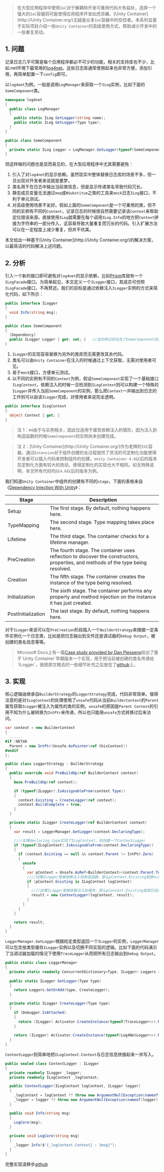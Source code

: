 > 在大型应用程序中使用`IoC`对于解耦和开发可重用代码大有益处，选择一个强大的`IoC`容器则可能使得应用程序开发如虎添翼。[Unity Container](http://Unity Container.org/)无疑是众多`IoC`容器中的佼佼者。本系列旨基于实际项目介绍一些`Unity Container`的高级使用方式，帮助减少开发中的一些重复劳动。


## 1. 问题

记录日志几乎可算是每个应用程序都必不可少的功能，相关的支持库也不少，比如.net环境下最常用的[log4net](https://logging.apache.org/log4net/)。这些日志库通常使用起来也非常方便，添加引用，再简单配置一下`config`即可。

以`log4net`为例，一般是调用`LogManager`来获取一个`ILog`实例，比如下面的`SomeComponent`类。


```c#
namespace log4net
{
  public class LogManager
  {
    public static ILog GetLogger(string name);
    public static ILog GetLogger(Type type);
  }
}

public class SomeComponent
{
  private static ILog Logger = LogManager.GetLogger(typeof(SomeComponent));
}
```

但这样做的问题也是显而易见的，在大型应用程序中尤其需要避免：

1. 引入了对`log4net`的显示依赖。虽然现实中整体替换日志库的场景不多，但一旦出现对开发者来说就是噩梦。
2. 类名用于在日志中输出当前类信息，但是显示传递类名导致代码冗长。
3. 静态成员变量无法通过`moq`或`NSubstitue`之类的工具来`mock`日志`ILog`接口，不利于单元测试。
4. 对高级使用场景不友好。假如上面的`SomeComponent`是一个可重用的类，但不同的实例有不同的`Context`，记录日志的时候很自然需要记录该`Context`来帮助定位错误来源。直接使用`ILog`就需要在每个调用`ILog.Info`的地方把`Context`拼接为字符串的一部分传入，这容易导致大量重复而冗长的代码。引入扩展方法可以在一定程度上减少重复，但并不优美。

本文给出一种基于[Unity Container](http://Unity Container.org/)的解决方案，以最简洁的代码解决上述问题。

## 2. 分析

引入一个新的接口即可避免对`log4net`的显示依赖，比如[Prism](https://dotnetfoundation.org/projects/prism)库就有一个`ILogFacade`接口。为简单起见，本文定义一个`ILogger`接口，其成员可仿照`ILogFacade`接口，不再赘述。我们的目标是通过依赖注入`ILogger`实例的方式来简化代码，如下所示：

```c#
public interface ILogger
{
  void Info(string msg);
}

public class SomeComponent
{
  [Dependency]
  public ILogger Logger { get; set; }   //该实例已经包含了SomeComponent的类，甚至实例信息
}
```

1. `ILogger`的实现容易替换为另外的类库而无需更改其余代码。
2. 类名可以由`Unity Container`在注入的时候通过上下文获取，无需对使用者可见。
3. 易于`mock`接口，方便单元测试。
4. 以不同的实例有不同的`Context`为例，假设`SomeComponent`实现了一个基础接口`ILogContext`，依赖注入的时候一旦检测到`ILogContext`则可以构建一个特殊的`ILogger`并传入当前`SomeComponent`的实例，那么把`Context`一并输出到日志的工作则可以由该`ILogger`完成，对使用者来说完全透明。


```c#
public interface ILogContext
{
  object Context { get; }
}
```

> 注 1：`#4`由于与实例相关，因此仅适用于属性依赖注入的情形，因为注入到构造函数的时候`SomeComponent`的实例尚未创建完成。

> 注 2：[Unity Container](http://Unity Container.org/)作为老牌的`IOC`容器，通过`Extension`对于组件创建的全过程提供了灵活的可定制化功能使得开发者可以插入代码来控制组件的创建。`Unity Container 4.0`以后的版本在定制化方面有较大的改动，使得定制化的实现也大不相同。如无特殊说明，本文所有代码均以`4.0`以后的版本为例。

我们知道`Unity Container`中组件的创建有不同的`stage`，下面的表格来自《[Dependency Injection With Unity](https://download.microsoft.com/download/4/d/b/4dbc771d-9e24-4211-adc5-65812115e52d/dependencyinjectionwithunity.pdf)》：

| Stage                          | Description|
| --------                      | -----  |
| Setup|The first stage. By default, nothing happens here.|
| TypeMapping|The second stage. Type mapping takes place here.|
| Lifetime|The third stage. The container checks for a lifetime manager.|
| PreCreation|The fourth stage. The container uses reflection to discover the constructors, properties, and methods of the type being resolved.|
| Creation|The fifth stage. The container creates the instance of the type being resolved.|
| Initialization|The sixth stage. The container performs any property and method injection on the instance it has just created.|
| PostInitialization|The last stage. By default, nothing happens here.|

对于`ILogger`来说可以在`PreCreation`阶段插入一个`BuilderStrategy`来根据一定条件实例化一个日志类，比如是把日志输出到文件还是调试器的`Debug Output`，被创建的类名信息等等。

> Microsoft Docs上有一篇[Case study provided by Dan Piessens](https://docs.microsoft.com/en-us/previous-versions/msp-n-p/dn178464(v=pandp.30))给出了基于`Unity Container`早期版本一个实现，用于把当前被创建的类名传递给`ILogger`，我把原文略去的一些细节补充之后放在了[github](https://github.com/eagleboost/DanPiessensUnityCaseStudy)上。

## 3. 实现

核心逻辑由继承自`BuilderStrategy`的`LoggerStrategy`完成，代码非常简单。值得注意的是对`ILogContext`的处理使用了`unsafe`代码从当前`BuilderContext`的`Parent`属性获取`ILogger`被注入为属性的类的实例。`unsafe`的原因是`Parent Context`的引用不知为什么被转换为`IntPtr`来传递，所以也只能用`unsafe`方式转换过后来访问。

```c#
var context = new BuilderContext
{
  ......
#if !NET40
  Parent = new IntPtr(Unsafe.AsPointer(ref thisContext))
#endif
};
```

```c#
public class LoggerStrategy : BuilderStrategy
{
  public override void PreBuildUp(ref BuilderContext context)
  {
    base.PreBuildUp(ref context);

    if (typeof(ILogger).IsAssignableFrom(context.Type))
    {
      context.Existing = CreateLogger(ref context);
      context.BuildComplete = true;
    }
  }

  private static ILogger CreateLogger(ref BuilderContext context)
  {
    var result = LoggerManager.GetLogger(context.DeclaringType);

    ////如果declaring type实现了ILogContext，则创建一个ContextLogger
    if (typeof(ILogContext).IsAssignableFrom(context.DeclaringType))
    {
      if (context.Existing == null && context.Parent != IntPtr.Zero)
      {
        unsafe
        {
          var pContext = Unsafe.AsRef<BuilderContext>(context.Parent.ToPointer());
          ////如果ILogger是被依赖注入到构造函数，那么pContext.Existing就是null
          if (pContext.Existing is ILogContext logContext)
          {
            ////如果ILogger是被依赖注入到属性，那么pContext.Existing就是已经创建的被注入到对象实例。我们创建ContextLogger并把该对象引用以及实际做事的ILogger传入
            result = new ContextLogger(logContext, result);
          }
        }
      }
    }

    return result;
  }
}
```

`LoggerManager.GetLogger`根据给定类型返回一个`ILogger`的实例，`LoggerManager`可以包含按类型缓存`ILogger`实例以及切换不同实现的逻辑。比如下面的代码演示了当调试器加载的情况下使用`TraceLogger`从而把所有日志输出到`Debug Output`。

```c#
public static class LoggerManager
{
  private static readonly ConcurrentDictionary<Type, ILogger> Loggers = new ConcurrentDictionary<Type, ILogger>();
  
  public static ILogger GetLogger(Type type)
  {
    return Loggers.GetOrAdd(type, CreateLogger);
  }

  private static ILogger CreateLogger(Type type)
  {
    if (Debugger.IsAttached)
    {
      return (ILogger) Activator.CreateInstance(typeof(TraceLogger<>).MakeGenericType(type));
    }
    
    return (ILogger) Activator.CreateInstance(typeof(Log4NetLogger<>).MakeGenericType(type));
  }
}
```

`ContextLogger`则简单地把`ILogContext.Context`与日志信息拼接起来一并写入。

```c#
public sealed class ContextLogger : ILogger
{
  private readonly ILogger _logger;
  private readonly ILogContext _logContext;

  public ContextLogger(ILogContext logContext, ILogger logger)
  {
    _logContext = logContext ?? throw new ArgumentNullException(nameof(logContext));
    _logger = logger ?? throw new ArgumentNullException(nameof(logger));
  }

  public void Info(string msg)
  {
    LogCore(msg);
  }
  
  private void LogCore(string msg)
  {
    _logger.Info($"{_logContext.Context} : {msg}");
  }
}
```

完整实现请移步[*github*](https://github.com/eagleboost/LoggerInjection)
